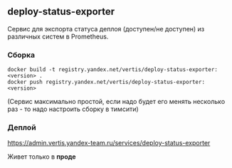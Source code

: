 ## deploy-status-exporter
Сервис для экспорта статуса деплоя (доступен/не доступен) из различных систем в Prometheus. 

### Сборка
```
docker build -t registry.yandex.net/vertis/deploy-status-exporter:<version> .
docker push registry.yandex.net/vertis/deploy-status-exporter:<version>
```

(Сервис максимально простой, если надо будет его менять несколько раз - то надо настроить сборку в тимсити)

### Деплой
https://admin.vertis.yandex-team.ru/services/deploy-status-exporter

Живет только в **проде**